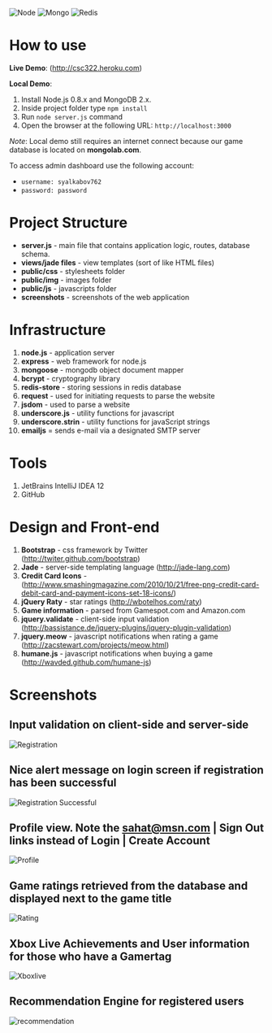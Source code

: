 ![Node](http://upload.wikimedia.org/wikipedia/en/a/a7/Nodejs_logo_light.png)
![Mongo](http://www.mongodb.org/download/attachments/132305/logo-mongodb-onwhite.png)
![Redis](http://redis.io/images/redis-300dpi.png)

How to use
==========

**Live Demo**: (http://csc322.heroku.com)

**Local Demo**:

1. Install Node.js 0.8.x and MongoDB 2.x.
2. Inside project folder type `npm install`
3. Run `node server.js` command
4. Open the browser at the following URL: `http://localhost:3000`

*Note*: Local demo still requires an internet connect because our game database is located on **mongolab.com**.

To access admin dashboard use the following account:

- `username: syalkabov762`
- `password: password`

Project Structure
=================

- **server.js** - main file that contains application logic, routes, database schema.
- **views/jade files** - view templates (sort of like HTML files)
- **public/css** - stylesheets folder
- **public/img** - images folder
- **public/js** - javascripts folder
- **screenshots** - screenshots of the web application


Infrastructure
==============
1. **node.js** - application server
2. **express** - web framework for node.js
3. **mongoose** - mongodb object document mapper
4. **bcrypt** - cryptography library
5. **redis-store** - storing sessions in redis database
6. **request** - used for initiating requests to parse the website
7. **jsdom** - used to parse a website
8. **underscore.js** - utility functions for javascript
9. **underscore.strin** - utility functions for javaScript strings
10. **emailjs** = sends e-mail via a designated SMTP server

Tools
=====
1. JetBrains IntelliJ IDEA 12
2. GitHub

Design and Front-end
======================
1. **Bootstrap** - css framework by Twitter (http://twiter.github.com/bootstrap)
2. **Jade** - server-side templating language (http://jade-lang.com)
4. **Credit Card Icons** - (http://www.smashingmagazine.com/2010/10/21/free-png-credit-card-debit-card-and-payment-icons-set-18-icons/)
5. **jQuery Raty** - star ratings (http://wbotelhos.com/raty)
6. **Game information** - parsed from Gamespot.com and Amazon.com
7. **jquery.validate** - client-side input validation (http://bassistance.de/jquery-plugins/jquery-plugin-validation)
8. **jquery.meow** - javascript notifications when rating a game (http://zacstewart.com/projects/meow.html)
9. **humane.js** - javascript notifications when buying a game (http://wavded.github.com/humane-js)


Screenshots
===========

Input validation on client-side and server-side
---

![Registration](https://raw.github.com/sahat/csc322/master/screenshots/register.png)

Nice alert message on login screen if registration has been successful
---

![Registration Successful](https://raw.github.com/sahat/csc322/master/screenshots/registration_successful.png)

Profile view. Note the sahat@msn.com | Sign Out links instead of Login | Create Account
---

![Profile](https://raw.github.com/sahat/csc322/master/screenshots/profile.png)

Game ratings retrieved from the database and displayed next to the game title
---

![Rating](https://raw.github.com/sahat/csc322/master/screenshots/ratings.png)

Xbox Live Achievements and User information for those who have a Gamertag
----

![Xboxlive](https://raw.github.com/sahat/csc322/master/screenshots/xbox-live.png)

Recommendation Engine for registered users
--------
![recommendation](https://raw.github.com/sahat/csc322/master/screenshots/top6.png)
